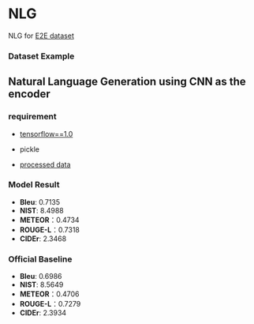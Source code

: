# NLG
NLG for [E2E dataset](http://www.macs.hw.ac.uk/InteractionLab/E2E/) 
### Dataset Example ###
## Natural Language Generation using CNN as the encoder ##
### requirement ###
- [tensorflow==1.0](https://github.com/tensorflow/tensorflow/tree/r1.0)
- pickle


- [processed data](https://www.dropbox.com/s/6fdr5tjmbsios2e/raw_data.pickle?dl=0)

### Model Result ###
- **Bleu**: 0.7135
- **NIST**: 8.4988
- **METEOR**：0.4734
- **ROUGE-L**：0.7318
- **CIDEr**: 2.3468

### Official Baseline ###
- **Bleu**: 0.6986
- **NIST**: 8.5649
- **METEOR**：0.4706
- **ROUGE-L**：0.7279
- **CIDEr**: 2.3934






